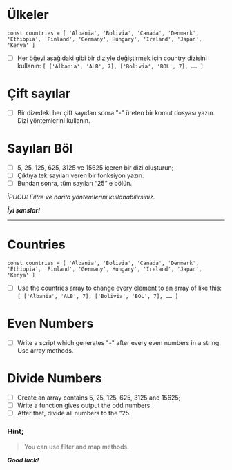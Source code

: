 # Ülkeler

`const countries = [ 'Albania', 'Bolivia', 'Canada', 'Denmark', 'Ethiopia', 'Finland', 'Germany', Hungary', 'Ireland', 'Japan', 'Kenya' ]`

* [ ] Her öğeyi aşağıdaki gibi bir diziyle değiştirmek için country dizisini kullanın:
  `[ ['Albania', 'ALB', 7], ['Bolivia', 'BOL', 7], …… ]`

# Çift sayılar

* [ ] Bir dizedeki her çift sayıdan sonra "-" üreten bir komut dosyası yazın. Dizi yöntemlerini kullanın.

# Sayıları Böl

* [ ] 5, 25, 125, 625, 3125 ve 15625 içeren bir dizi oluşturun;
* [ ] Çıktıya tek sayıları veren bir fonksiyon yazın.
* [ ] Bundan sonra, tüm sayıları “25” e bölün.

*İPUCU: Filtre ve harita yöntemlerini kullanabilirsiniz.*

***İyi şanslar!***

---

# Countries

`const countries = [ 'Albania', 'Bolivia', 'Canada', 'Denmark', 'Ethiopia', 'Finland', 'Germany', Hungary', 'Ireland', 'Japan', 'Kenya' ]`

* [ ] Use the countries array to change every element to an array of like this:
  `[ ['Albania', 'ALB', 7], ['Bolivia', 'BOL', 7], …… ]`

# Even Numbers

* [ ] Write a script which generates "-" after every even numbers in a string. Use array methods.

# Divide Numbers

* [ ] Create an array contains 5, 25, 125, 625, 3125 and 15625;
* [ ] Write a function gives output the odd numbers.
* [ ] After that, divide all numbers to the “25.

### Hint; 

> You can use filter and map methods.

***Good luck!***
